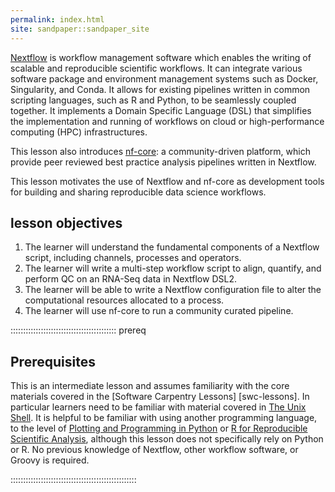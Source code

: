```yaml
---
permalink: index.html
site: sandpaper::sandpaper_site
---
```


[Nextflow](https://www.nextflow.io/) is workflow management software which
enables the writing of scalable and reproducible scientific workflows. It
can integrate various software package and environment management systems
such as Docker, Singularity, and Conda. It allows for existing pipelines
written in common scripting languages, such as R and Python, to
be seamlessly coupled together. It implements a Domain Specific Language
(DSL) that simplifies the implementation and running of workflows on
cloud or high-performance computing (HPC) infrastructures.

This lesson also introduces [nf-core](https://nf-co.re/): a
community-driven platform, which provide peer reviewed
best practice analysis pipelines written in Nextflow.

This lesson motivates the use of Nextflow and nf-core as development tools
for building and sharing reproducible data science workflows.

## lesson objectives

1. The learner will understand the fundamental components of a Nextflow
  script, including channels, processes and operators.
2. The learner will write a multi-step workflow script to align, quantify, and perform QC on an RNA-Seq data in Nextflow DSL2.
3. The learner will be able to write a Nextflow configuration file to alter the computational resources allocated to a process.
4. The learner will use nf-core to run a community curated pipeline.

::::::::::::::::::::::::::::::::::::::::::  prereq

## Prerequisites

This is an intermediate lesson and assumes familiarity with the core materials covered in the
[Software Carpentry Lessons] [swc-lessons]. In particular learners need to be familiar with
material covered in [The Unix Shell](https://swcarpentry.github.io/shell-novice).
It is helpful to be familiar with using another programming language, to the level of
[Plotting and Programming in Python](https://swcarpentry.github.io/python-novice-gapminder) or
[R for Reproducible Scientific Analysis](https://swcarpentry.github.io/r-novice-gapminder),
although this lesson does not specifically rely on Python or R.
No previous knowledge of Nextflow, other workflow software, or Groovy is required.


::::::::::::::::::::::::::::::::::::::::::::::::::




